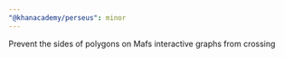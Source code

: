 ```yaml
---
"@khanacademy/perseus": minor
---
```


Prevent the sides of polygons on Mafs interactive graphs from crossing
